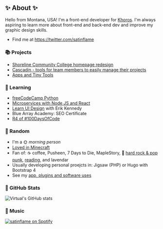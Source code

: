 ## ✨ About ✨

Hello from Montana, USA! I'm a front-end developer for [Khoros](https://khoros.com/services/professional-services). I'm always aspiring to learn more about front-end and back-end dev and improve my graphic design skills. 

- Find me at https://twitter.com/satinflame

### 📚  Projects

- [Shoreline Community College homepage redesign](https://github.com/virtual/shoreline)
- [Cascadin - tools for team members to easily manage their projects](https://www.cascadin.com/)
- [Apps and Tiny Tools](https://www.satinflame.com/blog/2018/04/apps-and-tiny-tools/)

### 🌈  Learning

- [freeCodeCamp Python](https://www.freecodecamp.org/learn/scientific-computing-with-python/)
- [Microservices with Node JS and React](https://www.udemy.com/course/microservices-with-node-js-and-react/)
- [Learn UI Design](https://learnui.design/) with Erik Kennedy
- Blue Array Academy: SEO Certificate
- [R4 of #100DaysOfCode](https://virtual.github.io/100daysofcode/)

### 🎲  Random

- I'm a 🌞 _morning person_
- [Loved in Minecraft](https://loved-minecraft.tumblr.com/)
- Fan of: ☕ coffee, Pusheen, 7 Days to Die, MapleStory, 🎵 [hard rock & pop punk](https://www.last.fm/user/satinflame), [reading](https://www.goodreads.com/virtual), and lavendar 
- Usually developing personal proejcts in: Jigsaw (PHP) or Hugo with Bootstrap 4
- See my [app, plugins and software uses](https://www.satinflame.com/uses/)

### 🔢  GitHub Stats

![Virtual's GitHub stats](https://github-readme-stats.vercel.app/api?username=virtual&show_icons=true&theme=gruvbox&count_private=true&show_icons=true&hide_border=true&hide_title=true)

### 🎵 Music

[![satinflame on Spotify](https://spotify-recently-played-readme.vercel.app/api?user=satinflame&width=450&count=3)](https://open.spotify.com/user/satinflame)
